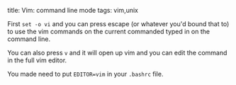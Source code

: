 title: Vim: command line mode
tags: vim,unix

First `set -o vi` and you can press escape (or whatever you'd bound that to) to use the vim commands on the current commanded typed in on the command line.

You can also press `v` and it will open up vim and you can edit the command in the full vim editor. 

You made need to put `EDITOR=vim` in your `.bashrc` file.
